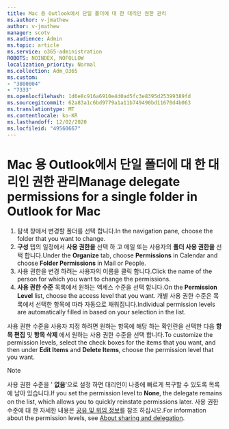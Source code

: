 ```yaml
---
title: Mac 용 Outlook에서 단일 폴더에 대 한 대리인 권한 관리
ms.author: v-jmathew
author: v-jmathew
manager: scotv
ms.audience: Admin
ms.topic: article
ms.service: o365-administration
ROBOTS: NOINDEX, NOFOLLOW
localization_priority: Normal
ms.collection: Adm_O365
ms.custom:
- "3800004"
- "7333"
ms.openlocfilehash: 1d6e8c916a6910e4d0ad5fc3e8395d25399389fd
ms.sourcegitcommit: 62a83a1c6bd9779a1a11b749490bd11670d4b063
ms.translationtype: MT
ms.contentlocale: ko-KR
ms.lasthandoff: 12/02/2020
ms.locfileid: "49560667"
---
```

# <a name="manage-delegate-permissions-for-a-single-folder-in-outlook-for-mac"></a><span data-ttu-id="c9d2c-102">Mac 용 Outlook에서 단일 폴더에 대 한 대리인 권한 관리</span><span class="sxs-lookup"><span data-stu-id="c9d2c-102">Manage delegate permissions for a single folder in Outlook for Mac</span></span>

1. <span data-ttu-id="c9d2c-103">탐색 창에서 변경할 폴더를 선택 합니다.</span><span class="sxs-lookup"><span data-stu-id="c9d2c-103">In the navigation pane, choose the folder that you want to change.</span></span>
2. <span data-ttu-id="c9d2c-104">**구성** 탭의 일정에서 **사용 권한을** 선택 하 고 메일 또는 사용자의 **폴더 사용 권한을** 선택 합니다.</span><span class="sxs-lookup"><span data-stu-id="c9d2c-104">Under the **Organize** tab, choose **Permissions** in Calendar and choose **Folder Permissions** in Mail or People.</span></span>
3. <span data-ttu-id="c9d2c-105">사용 권한을 변경 하려는 사용자의 이름을 클릭 합니다.</span><span class="sxs-lookup"><span data-stu-id="c9d2c-105">Click the name of the person for which you want to change the permissions.</span></span>
4. <span data-ttu-id="c9d2c-106">**사용 권한 수준** 목록에서 원하는 액세스 수준을 선택 합니다.</span><span class="sxs-lookup"><span data-stu-id="c9d2c-106">On the **Permission Level** list, choose the access level that you want.</span></span> <span data-ttu-id="c9d2c-107">개별 사용 권한 수준은 목록에서 선택한 항목에 따라 자동으로 채워집니다.</span><span class="sxs-lookup"><span data-stu-id="c9d2c-107">Individual permission levels are automatically filled in based on your selection in the list.</span></span>

<span data-ttu-id="c9d2c-108">사용 권한 수준을 사용자 지정 하려면 원하는 항목에 해당 하는 확인란을 선택한 다음 **항목 편집** 및 **항목 삭제** 에서 원하는 사용 권한 수준을 선택 합니다.</span><span class="sxs-lookup"><span data-stu-id="c9d2c-108">To customize the permission levels, select the check boxes for the items that you want, and then under **Edit Items** and **Delete Items**, choose the permission level that you want.</span></span>

> [!NOTE]
> <span data-ttu-id="c9d2c-109">사용 권한 수준을 ' **없음**'으로 설정 하면 대리인이 나중에 빠르게 복구할 수 있도록 목록에 남아 있습니다.</span><span class="sxs-lookup"><span data-stu-id="c9d2c-109">If you set the permission level to **None**, the delegate remains on the list, which allows you to quickly reinstate permissions later.</span></span> <span data-ttu-id="c9d2c-110">사용 권한 수준에 대 한 자세한 내용은 [공유 및 위임 정보](https://support.microsoft.com/office/options-for-sharing-and-delegating-folders-in-outlook-for-mac-480d8054-68ce-4150-ba1e-b9b7f2fc4ce5)를 참조 하십시오.</span><span class="sxs-lookup"><span data-stu-id="c9d2c-110">For information about the permission levels, see [About sharing and delegation](https://support.microsoft.com/office/options-for-sharing-and-delegating-folders-in-outlook-for-mac-480d8054-68ce-4150-ba1e-b9b7f2fc4ce5).</span></span>
